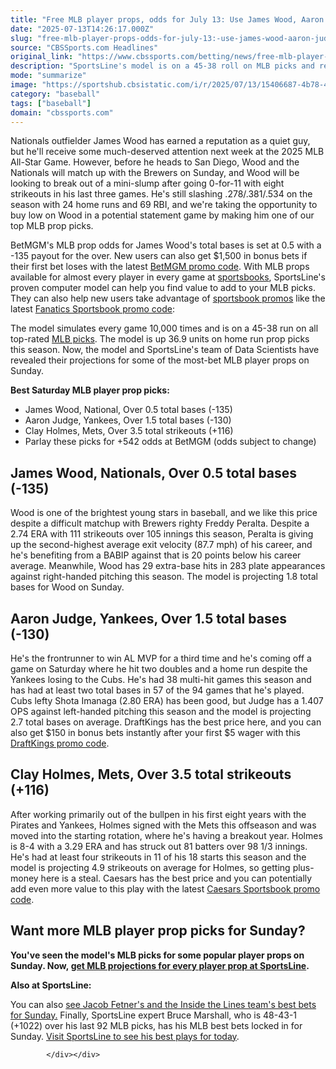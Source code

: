 ```yaml
---
title: "Free MLB player props, odds for July 13: Use James Wood, Aaron Judge, Clay Holmes in Sunday MLB prop bets"
date: "2025-07-13T14:26:17.000Z"
slug: "free-mlb-player-props-odds-for-july-13:-use-james-wood-aaron-judge-clay-holmes-in-sunday-mlb-prop-bets"
source: "CBSSports.com Headlines"
original_link: "https://www.cbssports.com/betting/news/free-mlb-player-props-odds-for-july-13-use-james-wood-aaron-judge-clay-holmes-in-sunday-mlb-prop-bets/"
description: "SportsLine's model is on a 45-38 roll on MLB picks and revealed its MLB prop picks and MLB betting picks for sites like PrizePicks, DraftKings and FanDuel"
mode: "summarize"
image: "https://sportshub.cbsistatic.com/i/r/2025/07/13/15406687-4b78-46d4-80be-ecd2a80bdce4/thumbnail/1200x675/df0f02fd1a90fb5ff8a27eb0ebc8d234/james-wood-nationals-imagn.jpg"
category: "baseball"
tags: ["baseball"]
domain: "cbssports.com"
---
```

<div id="readability-page-1" class="page"><div>
        
        
        
                
        
<p>Nationals outfielder James Wood has earned a reputation as a quiet guy, but he'll receive some much-deserved attention next week at the 2025 MLB All-Star Game. However, before he heads to San Diego, Wood and the Nationals will match up with the Brewers on Sunday, and Wood will be looking to break out of a mini-slump after going 0-for-11 with eight strikeouts in his last three games. He's still slashing .278/.381/.534 on the season with 24 home runs and 69 RBI, and we're taking the opportunity to buy low on Wood in a potential statement game by making him one of our top MLB prop picks.</p><p>BetMGM's MLB prop odds for James Wood's total bases is set at 0.5 with a -135 payout for the over. New users can also get $1,500 in bonus bets if their first bet loses with the latest <span><a href="https://www.cbssports.com/betting/news/betmgm-promo-code/" target="_blank">BetMGM promo code</a></span>. With MLB props available for almost every player in every game at <a href="https://www.cbssports.com/betting/news/best-betting-apps/">sportsbooks</a>, SportsLine's proven computer model can help you find value to add to your MLB picks. They can also help new users take advantage of&nbsp;<span><a href="https://www.cbssports.com/betting/news/sportsbook-promos/" target="_blank">sportsbook promos</a></span>&nbsp;like the latest <span><a href="https://www.cbssports.com/betting/news/fanatics-promo-code/" target="_blank">Fanatics Sportsbook promo code</a></span>:</p><p>The model simulates every game 10,000 times and is on a 45-38 run on all top-rated&nbsp;<a href="https://www.sportsline.com/mlb/picks/">MLB picks</a>. The model is up 36.9 units on home run prop picks this season. Now, the model and SportsLine's team of Data Scientists have revealed their projections for some of the most-bet MLB player props on Sunday.</p><p><strong>Best Saturday MLB player prop picks:<br></strong></p><ul><li>James Wood, National, Over 0.5 total bases (-135)</li><li>Aaron Judge, Yankees, Over 1.5 total bases (-130)</li><li>Clay Holmes, Mets, Over 3.5 total strikeouts (+116)</li><li>Parlay these picks for +542 odds at BetMGM (odds subject to change)</li></ul><h2>James Wood, Nationals, Over 0.5 total bases (-135)</h2><p>Wood is one of the brightest young stars in baseball, and we like this price despite a difficult matchup with Brewers righty Freddy Peralta. Despite a 2.74 ERA with 111 strikeouts over 105 innings this season, Peralta is giving up the second-highest average exit velocity (87.7 mph) of his career, and he's benefiting from a BABIP against that is 20 points below his career average. Meanwhile, Wood has 29 extra-base hits in 283 plate appearances against right-handed pitching this season. The model is projecting 1.8 total bases for Wood on Sunday.</p><h2>Aaron Judge, Yankees, Over 1.5 total bases (-130)  </h2><p>He's the frontrunner to win AL MVP for a third time and he's coming off a game on Saturday where he hit two doubles and a home run despite the Yankees losing to the Cubs. He's had 38 multi-hit games this season and has had at least two total bases in 57 of the 94 games that he's played. Cubs lefty Shota Imanaga (2.80 ERA) has been good, but Judge has a 1.407 OPS against left-handed pitching this season and the model is projecting 2.7 total bases on average. DraftKings has the best price here, and you can also get $150 in bonus bets instantly after your first $5 wager with this <span><a href="https://www.cbssports.com/betting/news/draftkings-promo-code/" target="_blank">DraftKings promo code</a></span>.</p><h2>Clay Holmes, Mets, Over 3.5 total strikeouts (+116)</h2><p>After working primarily out of the bullpen in his first eight years with the Pirates and Yankees, Holmes signed with the Mets this offseason and was moved into the starting rotation, where he's having a breakout year. Holmes is 8-4 with a 3.29 ERA and has struck out 81 batters over 98 1/3 innings. He's had at least four strikeouts in 11 of his 18 starts this season and the model is projecting 4.9 strikeouts on average for Holmes, so getting plus-money here is a steal. Caesars has the best price and you can potentially add even more value to this play with the latest <span><a href="https://www.cbssports.com/betting/news/caesars-promo-code/" target="_blank">Caesars Sportsbook promo code</a></span>.</p><h2>Want more MLB player prop picks for Sunday?</h2><p><strong>You've seen the model's MLB picks for some popular player props on Sunday. Now,&nbsp;<a href="https://www.sportsline.com/mlb/picks/#ttag=07132025_agg_cbssports_picks_baseball_MLB_model_July13MLBplayerpropsFREE" target="_blank">get MLB projections for every player prop at SportsLine</a>.</strong></p><p><strong>Also at SportsLine:</strong></p><p>You can also <a href="https://www.cbssports.com/betting/news/inside-the-lines-todays-best-bets-futures-nfl-wimbledon-tennis-baseball-home-runs-live-bets-mlb-hr-fantasy-football-genesis-scottish-open-nba-basketball-free-agency-july-13-2025/live/" target="_blank">see Jacob Fetner's and the Inside the Lines team's best bets for Sunday.</a>&nbsp;Finally, SportsLine expert Bruce Marshall, who is 48-43-1 (+1022) over his last 92 MLB picks, has his MLB best bets locked in for Sunday.&nbsp;<a href="https://www.sportsline.com/experts/51297150/bruce-marshall/?league=mlb#ttag=07132025_agg_cbssports_picks_baseball_MLB_model_July13MLBplayerpropsFREE2MLBplayerpropsFREE" target="_blank">Visit SportsLine to see his best plays for today</a>.</p>


        
            </div></div>
